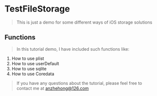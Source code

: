# TestFileStorage


> This is just a demo for some different ways of iOS storage solutions


## Functions

> In this tutorial demo, I have included such functions like:

1. How to use plist
2. How to use userDefault
3. How to use sqlite
4. How to use Coredata

> If you have any questions about the tutorial, please feel free to contact me at anzhehong@126.com
